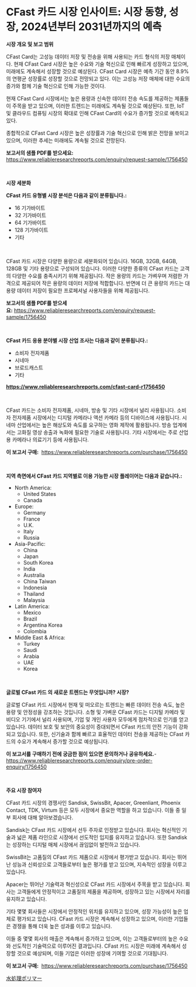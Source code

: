 <p><h1>CFast 카드 시장 인사이트: 시장 동향, 성장, 2024년부터 2031년까지의 예측</h1></p><p><strong>시장 개요 및 보고 범위</strong></p>
<p><p>CFast Card는 고성능 데이터 저장 및 전송을 위해 사용되는 카드 형식의 저장 매체이다. 현재 CFast Card 시장은 높은 수요와 기술 혁신으로 인해 빠르게 성장하고 있으며, 미래에도 계속해서 성장할 것으로 예상된다. CFast Card 시장은 예측 기간 동안 8.9%의 연평균 성장률로 성장할 것으로 전망되고 있다. 이는 고성능 저장 매체에 대한 수요의 증가와 함께 기술 혁신으로 인해 가능한 것이다.</p><p>현재 CFast Card 시장에서는 높은 용량과 신속한 데이터 전송 속도를 제공하는 제품들이 주목을 받고 있으며, 이러한 트렌드는 미래에도 계속될 것으로 예상된다. 또한, IoT 및 클라우드 컴퓨팅 시장의 확대로 인해 CFast Card의 수요가 증가할 것으로 예측되고 있다.</p><p>종합적으로 CFast Card 시장은 높은 성장률과 기술 혁신으로 인해 밝은 전망을 보이고 있으며, 이러한 추세는 미래에도 계속될 것으로 전망된다.</p></p>
<p><strong>보고서의 샘플 PDF를 받으세요:</strong> <a href="https://www.reliableresearchreports.com/enquiry/request-sample/1756450">https://www.reliableresearchreports.com/enquiry/request-sample/1756450</a></p>
<p>&nbsp;</p>
<p><strong>시장 세분화</strong></p>
<p><strong>CFast 카드 유형별 시장 분석은 다음과 같이 분류됩니다.:</strong></p>
<p><ul><li>16 기가바이트</li><li>32 기가바이트</li><li>64 기가바이트</li><li>128 기가바이트</li><li>기타</li></ul></p>
<p>&nbsp;</p>
<p><p>CFast 카드 시장은 다양한 용량으로 세분화되어 있습니다. 16GB, 32GB, 64GB, 128GB 및 기타 용량으로 구성되어 있습니다. 이러한 다양한 종류의 CFast 카드는 고객의 다양한 수요를 충족시키기 위해 제공됩니다. 작은 용량의 카드는 가벼우며 저렴한 가격으로 제공되어 작은 용량의 데이터 저장에 적합합니다. 반면에 더 큰 용량의 카드는 대용량 데이터 저장이 필요한 프로페셔널 사용자들을 위해 제공됩니다.</p></p>
<p><strong>보고서의 샘플 PDF를 받으세요:</strong>&nbsp;<a href="https://www.reliableresearchreports.com/enquiry/request-sample/1756450">https://www.reliableresearchreports.com/enquiry/request-sample/1756450</a></p>
<p>&nbsp;</p>
<p><strong> CFast 카드 응용 분야별 시장 산업 조사는 다음과 같이 분류됩니다.:</strong></p>
<p><ul><li>소비자 전자제품</li><li>시네마</li><li>브로드캐스트</li><li>기타</li></ul></p>
<p><strong><a href="https://www.reliableresearchreports.com/cfast-card-r1756450">https://www.reliableresearchreports.com/cfast-card-r1756450</a></strong></p>
<p>&nbsp;</p>
<p><p>CFast 카드는 소비자 전자제품, 시네마, 방송 및 기타 시장에서 널리 사용됩니다. 소비자 전자제품 시장에서는 디지털 카메라나 액션 카메라 등의 디바이스에 사용됩니다. 시네마 산업에서는 높은 해상도와 속도를 요구하는 영화 제작에 활용됩니다. 방송 업계에서는 고화질 영상 송출과 녹화에 필요한 기술로 사용됩니다. 기타 시장에서는 주로 산업용 카메라나 의료기기 등에 사용됩니다.</p></p>
<p><strong>이 보고서 구매:</strong>&nbsp; <a href="https://www.reliableresearchreports.com/purchase/1756450">https://www.reliableresearchreports.com/purchase/1756450</a></p>
<p>&nbsp;</p>
<p><strong>지역 측면에서 CFast 카드 지역별로 이용 가능한 시장 플레이어는 다음과 같습니다.:</strong></p>
<p><ul>
    <li>
        North America:
        <ul>
            <li>United States</li>
            <li>Canada</li>
        </ul>
    </li>
    <li>
        Europe:
        <ul>
            <li>Germany</li>
            <li>France</li>
            <li>U.K.</li>
            <li>Italy</li>
            <li>Russia</li>
        </ul>
    </li>
    <li>
        Asia-Pacific:
        <ul>
            <li>China</li>
            <li>Japan</li>
            <li>South Korea</li>
            <li>India</li>
            <li>Australia</li>
            <li>China Taiwan</li>
            <li>Indonesia</li>
            <li>Thailand</li>
            <li>Malaysia</li>
        </ul>
    </li>
    <li>
        Latin America:
        <ul>
            <li>Mexico</li>
            <li>Brazil</li>
            <li>Argentina Korea</li>
            <li>Colombia</li>
        </ul>
    </li>
    <li>
        Middle East & Africa:
        <ul>
            <li>Turkey</li>
            <li>Saudi</li>
            <li>Arabia</li>
            <li>UAE</li>
            <li>Korea</li>
        </ul>
    </li>
    </ul></p>
<p>&nbsp;</p>
<p><strong>글로벌 CFast 카드 의 새로운 트렌드는 무엇입니까? 시장?</strong></p>
<p><p>글로벌 CFast 카드 시장에서 현재 및 떠오르는 트렌드는 빠른 데이터 전송 속도, 높은 용량 및 안정성을 강조하는 것입니다. 소형 및 가벼운 CFast 카드는 디지털 카메라 및 비디오 기기에서 널리 사용되며, 기업 및 개인 사용자 모두에게 점차적으로 인기를 얻고 있습니다. 데이터 보호 및 보안의 중요성이 증대되면서 CFast 카드의 안전 기능이 강화되고 있습니다. 또한, 신기술과 함께 빠르고 효율적인 데이터 전송을 제공하는 CFast 카드의 수요가 계속해서 증가할 것으로 예상됩니다.</p></p>
<p><strong>이 보고서를 구매하기 전에 궁금한 점이 있으면 문의하거나 공유하세요.</strong>- <a href="https://www.reliableresearchreports.com/enquiry/pre-order-enquiry/1756450">https://www.reliableresearchreports.com/enquiry/pre-order-enquiry/1756450</a></p>
<p>&nbsp;</p>
<p><strong>주요 시장 참여자</strong></p>
<p><p>CFast 카드 시장의 경쟁사인 Sandisk, SwissBit, Apacer, Greenliant, Phoenix Contact, TDK, Virtum 등은 모두 시장에서 중요한 역할을 하고 있습니다. 이들 중 일부 회사에 대해 알아보겠습니다.</p><p>Sandisk는 CFast 카드 시장에서 선두 주자로 인정받고 있습니다. 회사는 혁신적인 기술과 넓은 제품 라인으로 시장에서 선도적인 입지를 유지하고 있습니다. 또한 Sandisk는 성장하는 디지털 매체 시장에서 끊임없이 발전하고 있습니다.</p><p>SwissBit는 고품질의 CFast 카드 제품으로 시장에서 평가받고 있습니다. 회사는 뛰어난 성능과 신뢰성으로 고객들로부터 높은 평가를 받고 있으며, 지속적인 성장을 이루고 있습니다.</p><p>Apacer는 뛰어난 기술력과 혁신성으로 CFast 카드 시장에서 주목을 받고 있습니다. 회사는 고객들에게 안정적이고 고품질의 제품을 제공하며, 성장하고 있는 시장에서 자리를 유지하고 있습니다.</p><p>기타 몇몇 회사들은 시장에서 안정적인 위치를 유지하고 있으며, 성장 가능성이 높은 업체로 평가되고 있습니다. CFast 카드 시장은 계속해서 성장하고 있으며, 이러한 기업들은 경쟁을 통해 더욱 높은 성과를 이루고 있습니다.</p><p>이들 중 몇몇 회사의 매출은 계속해서 증가하고 있으며, 이는 고객들로부터의 높은 수요와 선도적인 기술력으로 이루어진 결과입니다. CFast 카드 시장은 미래에 계속해서 성장할 것으로 예상되며, 이들 기업은 이러한 성장에 기여할 것으로 기대됩니다.</p></p>
<p><strong>이 보고서 구매:</strong>&nbsp;&nbsp;<a href="https://www.reliableresearchreports.com/purchase/1756450">https://www.reliableresearchreports.com/purchase/1756450</a></p>
<p><p><a href="https://github.com/one-cool-chick/Market-Research-Report-List-1/blob/main/586281128025.md">水処理ポリマー</a></p></p>